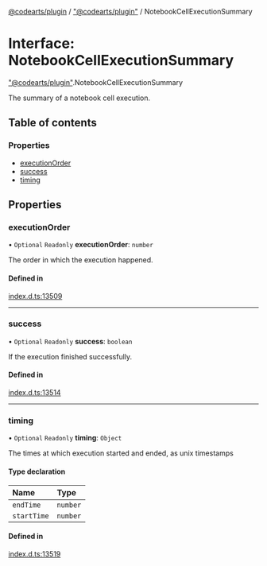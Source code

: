 [@codearts/plugin](../README.md) / ["@codearts/plugin"](../modules/_codearts_plugin_.md) / NotebookCellExecutionSummary

# Interface: NotebookCellExecutionSummary

["@codearts/plugin"](../modules/_codearts_plugin_.md).NotebookCellExecutionSummary

The summary of a notebook cell execution.

## Table of contents

### Properties

- [executionOrder](codearts_plugin_.NotebookCellExecutionSummary.md#executionorder)
- [success](codearts_plugin_.NotebookCellExecutionSummary.md#success)
- [timing](codearts_plugin_.NotebookCellExecutionSummary.md#timing)

## Properties

### executionOrder

• `Optional` `Readonly` **executionOrder**: `number`

The order in which the execution happened.

#### Defined in

[index.d.ts:13509](https://github.com/huaweicloud/cloudide-plugin-api/blob/4d28848/index.d.ts#L13509)

___

### success

• `Optional` `Readonly` **success**: `boolean`

If the execution finished successfully.

#### Defined in

[index.d.ts:13514](https://github.com/huaweicloud/cloudide-plugin-api/blob/4d28848/index.d.ts#L13514)

___

### timing

• `Optional` `Readonly` **timing**: `Object`

The times at which execution started and ended, as unix timestamps

#### Type declaration

| Name | Type |
| :------ | :------ |
| `endTime` | `number` |
| `startTime` | `number` |

#### Defined in

[index.d.ts:13519](https://github.com/huaweicloud/cloudide-plugin-api/blob/4d28848/index.d.ts#L13519)
